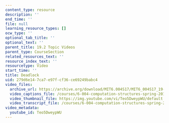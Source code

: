 ```yaml
---
content_type: resource
description: ''
end_time: ''
file: null
learning_resource_types: []
ocw_type: ''
optional_tab_title: ''
optional_text: ''
parent_title: 19.2 Topic Videos
parent_type: CourseSection
related_resources_text: ''
resource_index_text: ''
resourcetype: Video
start_time: ''
title: Deadlock
uid: 279d6e14-7ca7-e97f-cf36-ce69249babc4
video_files:
  archive_url: https://archive.org/download/MIT6.004S17/MIT6_004S17_19-02-05_300k.mp4
  video_captions_file: /courses/6-004-computation-structures-spring-2017/37b0125da8c0562f801af38a5d0e8aaf_Teo5DweypWU.vtt
  video_thumbnail_file: https://img.youtube.com/vi/Teo5DweypWU/default.jpg
  video_transcript_file: /courses/6-004-computation-structures-spring-2017/496fd326c3b255aa9a9860a677d95c1a_Teo5DweypWU.pdf
video_metadata:
  youtube_id: Teo5DweypWU
---
```

